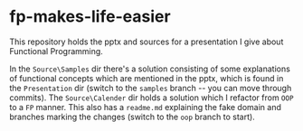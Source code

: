 # fp-makes-life-easier

This repository holds the pptx and sources for a presentation I give about Functional Programming.

In the `Source\Samples` dir there's a solution consisting of some explanations of functional concepts which are mentioned in the pptx, which is found in the `Presentation` dir (switch to the `samples` branch -- you can move through commits).
The `Source\Calender` dir holds a solution which I refactor from `OOP` to a `FP` manner. This also has a `readme.md` explaining the fake domain and branches marking the changes (switch to the `oop` branch to start).